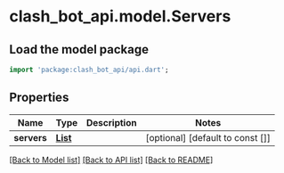 # clash_bot_api.model.Servers

## Load the model package
```dart
import 'package:clash_bot_api/api.dart';
```

## Properties
Name | Type | Description | Notes
------------ | ------------- | ------------- | -------------
**servers** | [**List<Server>**](Server.md) |  | [optional] [default to const []]

[[Back to Model list]](../README.md#documentation-for-models) [[Back to API list]](../README.md#documentation-for-api-endpoints) [[Back to README]](../README.md)


